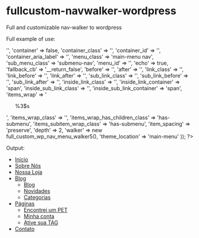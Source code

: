 # fullcustom-navwalker-wordpress
Full and customizable nav-walker to wordpress

Full example of use:

<?php wp_nav_menu(array(


                    'menu'                 => '',
                    'container'            => false,
                    'container_class'      => '',
                    'container_id'         => '',
                    'container_aria_label' => '',

                    'menu_class'           => 'main-menu nav',
                    'sub_menu_class'       => 'submenu-nav',
                    'menu_id'              => '',
                    'echo'                 => true,
                    'fallback_cb'          => '__return_false',

                    'before'               => '',
                    'after'                => '',

                    'link_class' => '',
                    'link_before'          => '',
                    'link_after'           => '',

                    'sub_link_class' => '',
                    'sub_link_before' => '',
                    'sub_link_after' => '',

                    'inside_link_class' => '',
                    'inside_link_container' => 'span',
                    'inside_sub_link_class' => '',
                    'inside_sub_link_container' => 'span',

                    'items_wrap'           => '<ul id="%1$s" class="%2$s">%3$s</ul>',
                    'items_wrap_class'     => '',
                    'items_wrap_has_children_class'     => 'has-submenu',
                    'items_subitem_wrap_class' => 'has-submenu',
                    'item_spacing'         => 'preserve',

                    'depth'                => 2,
                    'walker'               => new full_custom_wp_nav_menu_walker5(),
                    'theme_location' => 'main-menu'
                  )); ?>


Output:

<ul id="menu-topo" class="main-menu nav">
  <li  id="menu-item-29" class="menu-item menu-item-type-post_type menu-item-object-page menu-item-home current-menu-item page_item page-item-13 current_page_item ">
      <a href="https://yourdomain.com/" class="active"><span class="">Início</span></a>
  </li>
  <li  id="menu-item-32" class="menu-item menu-item-type-post_type menu-item-object-page "><a href="https://yourdomain.com/sobre-nos/" class=""><span class="">Sobre Nós</span></a></li>
  <li  id="menu-item-33" class="menu-item menu-item-type-post_type menu-item-object-page "><a href="https://yourdomain.com/loja/" class=""><span class="">Nossa Loja</span></a></li>
  <li  id="menu-item-52" class="menu-item menu-item-type-custom menu-item-object-custom menu-item-has-children has-submenu"><a href="#/" class=""><span class="">Blog</span></a>
    <ul class="submenu-nav">
	    <li  id="menu-item-39" class="menu-item menu-item-type-post_type menu-item-object-page has-submenu">
        <a href="https://yourdomain.com/blog/" class="">
          <span class="">Blog</span>
        </a>
      </li>
	    <li  id="menu-item-54" class="menu-item menu-item-type-post_type menu-item-object-page has-submenu">
        <a href="https://yourdomain.com/novidades/" class="">
          <span class="">Novidades</span>
        </a>
      </li>
	    <li  id="menu-item-53" class="menu-item menu-item-type-post_type menu-item-object-page has-submenu">
        <a href="https://yourdomain.com/categorias/" class="">
          <span class="">Categorias</span>
        </a>
      </li>
    </ul>
</li>
<li  id="menu-item-41" class="menu-item menu-item-type-custom menu-item-object-custom menu-item-has-children has-submenu">
  <a href="#/" class=""><span class="">Páginas</span></a>
    <ul class="submenu-nav">
	    <li  id="menu-item-47" class="menu-item menu-item-type-post_type menu-item-object-page has-submenu">
        <a href="https://yourdomain.com/encontrei-um-pet/" class="">
          <span class="">Encontrei um PET</span>
        </a>
      </li>
	    <li  id="menu-item-46" class="menu-item menu-item-type-post_type menu-item-object-page has-submenu">
        <a href="https://yourdomain.com/minha-conta/" class=""><span class="">Minha conta</span>
        </a>
      </li>
	    <li  id="menu-item-45" class="menu-item menu-item-type-post_type menu-item-object-page has-submenu">
        <a href="https://yourdomain.com/active/" class=""><span class="">Ative sua TAG</span>
        </a>
      </li>
    </ul>
  </li>
  <li  id="menu-item-40" class="menu-item menu-item-type-post_type menu-item-object-page ">
    <a href="https://yourdomain.com/contato/" class="">
      <span class="">Contato</span>
    </a>
  </li>
</ul>
